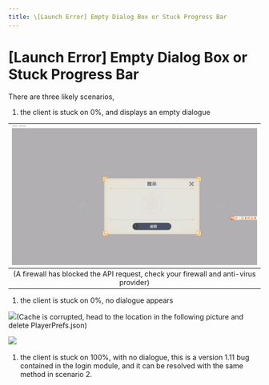 ```yaml
---
title: \[Launch Error] Empty Dialog Box or Stuck Progress Bar
---
```


# [Launch Error] Empty Dialog Box or Stuck Progress Bar

There are three likely scenarios,

1. the client is stuck on 0%, and displays an empty dialogue

|              ![](./../../../../public/imgs/en/manual/launcherror/1.png)               |
| :-----------------------------------------------------------------------------------: |
| (A firewall has blocked the API request, check your firewall and anti-virus provider) |

1. the client is stuck on 0%, no dialogue appears

![](image\2.jpeg)(Cache is corrupted, head to the location in the following picture and delete PlayerPrefs.json)

![](image\3.png)

1. the client is stuck on 100%, with no dialogue, this is a version 1.11 bug contained in the login module, and it can be resolved with the same method in scenario 2.
